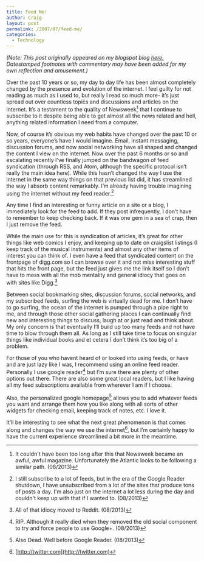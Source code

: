 ```yaml
---
title: Feed Me!
author: Craig
layout: post
permalink: /2007/07/feed-me/
categories:
  - Technology
---
```

*(Note: This post originally appeared on my blogspot blog [here.][1] Datestamped footnotes with commentary may have been added for my own reflection and amusement.)*

 [1]: http://craigtsoandso.blogspot.com/2007/07/feed-me.html

Over the past 10 years or so, my day to day life has been almost completely changed by the presence and evolution of the internet. I feel guilty for not reading as much as I used to, but really I read so much more- it’s just spread out over countless topics and discussions and articles on the internet. It’s a testament to the quality of Newsweek[^1] that I continue to subscribe to it despite being able to get almost all the news related and hell, anything related information I need from a computer.

 [^1]: It couldn't have been too long after this that Newsweek became an awful, awful magazine. Unfortunately the Atlantic looks to be following a similar path. (08/2013)

Now, of course it’s obvious my web habits have changed over the past 10 or so years, everyone’s have I would imagine. Email, instant messaging, discussion forums, and now social networking have all shaped and changed the content I view on the internet. Now over the past 6 months or so and escalating recently I’ve finally jumped on the bandwagon of feed syndication (through RSS, and Atom, although the specific protocol isn’t really the main idea here). While this hasn’t changed the way I use the internet in the same way things on that previous list did, it has streamlined the way I absorb content remarkably. I’m already having trouble imagining using the internet without my feed reader.[^2]

 [^2]: I still subscribe to a lot of feeds, but in the era of the Google Reader shutdown, I have unsubscribed from a lot of the sites that produce tons of posts a day. I'm also just on the internet a lot less during the day and couldn't keep up with that if I wanted to. (08/2013) 

Any time I find an interesting or funny article on a site or a blog, I immediately look for the feed to add. If they post infrequently, I don’t have to remember to keep checking back. If it was one gem in a sea of crap, then I just remove the feed.

While the main use for this is syndication of articles, it’s great for other things like web comics I enjoy, and keeping up to date on craigslist listings (I keep track of the musical instruments) and almost any other items of interest you can think of. I even have a feed that syndicated content on the frontpage of digg.com so I can browse over it and not miss interesting stuff that hits the front page, but the feed just gives me the link itself so I don’t have to mess with all the mob mentality and general idiocy that goes on with sites like Digg.[^3]

 [^3]: All of that idiocy moved to Reddit. (08/2013) 

Between social bookmarking sites, discussion forums, social networks, and my subscribed feeds, surfing the web is virtually dead for me. I don’t have to go surfing, the ocean of the internet is pumped through a pipe right to me, and through those other social gathering places I can continually find new and interesting things to discuss, laugh at or just read and think about. My only concern is that eventually I’ll build up too many feeds and not have time to blow through them all. As long as I still take time to focus on singular things like individual books and et cetera I don’t think it’s too big of a problem.

For those of you who havent heard of or looked into using feeds, or have and are just lazy like I was, I recommend using an online feed reader. Personally I use google reader[^4] but I’m sure there are plenty of other options out there. There are also some great local readers, but I like having all my feed subscriptions available from wherever I am if I choose.

 [^4]: RIP. Although it really died when they removed the old social component to try and force people to use Google+. (08/2013) 

Also, the personalized google homepage[^5] allows you to add whatever feeds you want and arrange them how you like along with all sorts of other widgets for checking email, keeping track of notes, etc. I love it.

 [^5]: Also Dead. Well before Google Reader. (08/2013) 

It’ll be interesting to see what the next great phenomenon is that comes along and changes the way we use the internet[^6], but I’m certainly happy to have the current experience streamlined a bit more in the meantime.

 [^6]: [http://twitter.com](http://twitter.com) 